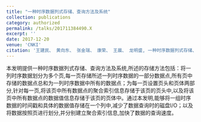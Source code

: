```yaml
---
title: "一种时序数据列式存储、查询方法及系统"
collection: publications
category: authorized
permalink: /talks/201711384490.X
excerpt: ''
date: 2017-12-20
venue: 'CNKI'
citation: '王建民、 黄向东、 张金瑞、 康荣、 王晨、 龙明盛, 一种时序数据列式存储、查询方法及系统, 201711384490.X'
---
```

本发明提供一种时序数据列式存储、查询方法及系统,所述的存储方法包括：将一列时序数据划分为多个页,每一页存储所述一列时序数据的一部分数据点,所有页中存储的数据点总和为一列时序数据中所有的数据点；为每一页设置页头和页体两部分,针对每一页,将该页中所有数据点的聚合索引信息存储于该页的页头中,以及将该页中所有数据点的数据值信息存储于该页的页体中。通过本发明,能够将一组时序数据的时间戳和具体的数据值存储在一个列中,减少了数据查询时的磁盘I/O；以及将数据按照页进行划分,并分别建立聚合索引信息,加快了数据的查询速度。